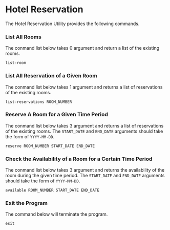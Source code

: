 # Hotel Reservation

The Hotel Reservation Utility provides the following commands.

### List All Rooms
The conmand list below takes 0 argument and return a list of the existing rooms.

```
list-room
```

### List All Reservation of a Given Room
The conmand list below takes 1 argument and returns a list of reservations of the existing rooms.
```
list-reservations ROOM_NUMBER
```

### Reserve A Room for a Given Time Period
The conmand list below takes 3 argument and returns a list of reservations of the existing rooms. The `START_DATE` and `END_DATE` arguments should take the form of `YYYY-MM-DD`.
```
reserve ROOM_NUMBER START_DATE END_DATE
```

### Check the Availability of a Room for a Certain Time Period
The conmand list below takes 3 argument and returns the availability of the room during the given time period. The `START_DATE` and `END_DATE` arguments should take the form of `YYYY-MM-DD`.
```
available ROOM_NUMBER START_DATE END_DATE
```

### Exit the Program
The command below will terminate the program.
```
esit
```